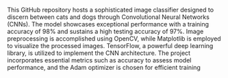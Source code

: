 This GitHub repository hosts a sophisticated image classifier designed to discern between cats and dogs through Convolutional Neural Networks (CNNs). The model showcases exceptional performance with a training accuracy of 98% and sustains a high testing accuracy of 97%. Image preprocessing is accomplished using OpenCV, while Matplotlib is employed to visualize the processed images. TensorFlow, a powerful deep learning library, is utilized to implement the CNN architecture. The project incorporates essential metrics such as accuracy to assess model performance, and the Adam optimizer is chosen for efficient training
